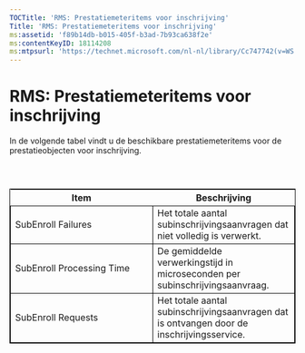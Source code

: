 ```yaml
---
TOCTitle: 'RMS: Prestatiemeteritems voor inschrijving'
Title: 'RMS: Prestatiemeteritems voor inschrijving'
ms:assetid: 'f89b14db-b015-405f-b3ad-7b93ca638f2e'
ms:contentKeyID: 18114208
ms:mtpsurl: 'https://technet.microsoft.com/nl-nl/library/Cc747742(v=WS.10)'
---
```


RMS: Prestatiemeteritems voor inschrijving
==========================================

In de volgende tabel vindt u de beschikbare prestatiemeteritems voor de prestatieobjecten voor inschrijving.

###  

 
<table style="border:1px solid black;">
<colgroup>
<col width="50%" />
<col width="50%" />
</colgroup>
<thead>
<tr class="header">
<th>Item</th>
<th>Beschrijving</th>
</tr>
</thead>
<tbody>
<tr class="odd">
<td style="border:1px solid black;">SubEnroll Failures</td>
<td style="border:1px solid black;">Het totale aantal subinschrijvingsaanvragen dat niet volledig is verwerkt.</td>
</tr>
<tr class="even">
<td style="border:1px solid black;">SubEnroll Processing Time</td>
<td style="border:1px solid black;">De gemiddelde verwerkingstijd in microseconden per subinschrijvingsaanvraag.</td>
</tr>
<tr class="odd">
<td style="border:1px solid black;">SubEnroll Requests</td>
<td style="border:1px solid black;">Het totale aantal subinschrijvingsaanvragen dat is ontvangen door de inschrijvingsservice.</td>
</tr>
</tbody>
</table>

